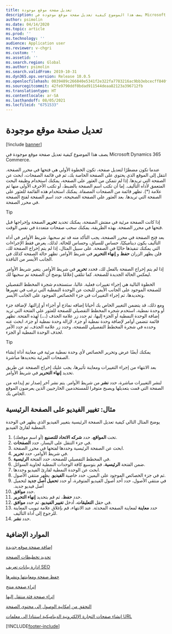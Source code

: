 ```yaml
---
title: تعديل صفحة موقع موجودة
description: يصف هذا الموضوع كيفية تعديل صفحة موقع موجودة في Microsoft Dynamics 365 Commerce.
author: psimolin
ms.date: 04/14/2020
ms.topic: article
ms.prod: ''
ms.technology: ''
audience: Application user
ms.reviewer: v-chgri
ms.custom: ''
ms.assetid: ''
ms.search.region: Global
ms.author: psimolin
ms.search.validFrom: 2019-10-31
ms.dyn365.ops.version: Release 10.0.5
ms.openlocfilehash: 0039489c266840e5341f2e322fa7783216ac9bb3ebcecff840f591beec9f79c4
ms.sourcegitcommit: 42fe9790ddf0bdad911544deaa82123a396712fb
ms.translationtype: HT
ms.contentlocale: ar-SA
ms.lasthandoff: 08/05/2021
ms.locfileid: "6751533"
---
```

# <a name="modify-an-existing-site-page"></a>تعديل صفحة موقع موجودة

[!include [banner](includes/banner.md)]

يصف هذا الموضوع كيفية تعديل صفحة موقع موجودة في Microsoft Dynamics 365 Commerce.

عندما تكون مضطرًا لتعديل صفحة، تكون الخطوة الأولي هي فتحها في محرر الصفحة. انتقل إلى الموقع الذي يحتوي على الصفحة الخاصة بك، ثم في قائمة الصفحات، ابحث عن الصفحة التي تريدها. إذا لم تتمكن من العثور على الصفحة، يمكنك استخدام وظيفة البحث المتعمق لأداه التأليف. إما أن تكتب اسم الصفحة بالضبط، أو تكتب الأحرف الأولى منها ثم علامة (\*). تظهر قائمة من الصفحات المصفاة. يمكنك استخدام هذه القائمة للعثور على الصفحة التي تريدها. بعد العثور علي الصفحة الصحيحة، حدد اسم الصفحة لفتح الصفحة في محرر الصفحة.

> [!TIP]
> إذا كانت الصفحة مرئية في مفتش الصفحة، يمكنك تحديد **تحرير** الصفحة وإخراجها قبل فتحها في محرر الصفحة. بهذه الطريقة، يمكنك سحب صفحات متعددة في نفس الوقت.

بعد فتح الصفحة في محرر الصفحة، يجب التأكد منه قد تم سحبها. شريط الأوامر في أداه التأليف يكون ديناميكيًا، حساس للسياق، وحساس للحالة. لذلك، يعرض فقط الإجراءات التي يمكنك تنفيذها حاليًا في الصفحة. على سبيل المثال، إذا لم يتم إخراج الصفحة لك، فلن يظهر الزران **حفظ** و **إنهاء التحرير** في شريط الأوامر. تظهر حالة الصفحة كذلك في الجانب الأيسر من النافذة.

إذا لم يتم إخراج الصفحة بالفعل لك، فحدد **تحرير** في شريط الأوامر. يتغير شريط الأوامر ليعكس الحالة الجديدة للصفحة. كما تتلقي إعلامًا يوضح أن الصفحة تم سحبها لك.

الخطوة التالية هي إجراء تغييرات فعلية. غالبا، ستستخدم شجرة المخطط التفصيلي للصفحة الموجود على الجانب الأيمن للبحث عن الوحدة النمطية التي ترغب في تغييرها وتحديدها، ثم إجراء التغييرات في جزء الخصائص الموجود على الجانب الأيسر. 

ومع ذلك، قد يتضمن التغيير الخاص بك أحيانا إضافه نماذج أو أجزاء أو إزالتها. لإضافة جزء أو وحدة نمطية، استخدم شجره المخطط التفصيلي للصفحة للعثور علي الفتحة التي تريد إضافة الوحدة النمطية أو الجزء إليها، ثم حدد زر علامة الحذف (**...**) لهذه الفتحة. تظهر قائمة تتضمن أوامر لإضافة وحدة نمطية أو جزء. لإزالة وحدة نمطية أو جزء، ابحث عنه وحدده في شجرة المخطط التفصيلي للصفحة، وحدد زر علامة الحذف، ثم حدد الأمر لحذف الوحدة النمطية أو الجزء.

> [!TIP]
> يمكنك أيضًا عرض وتحرير الخصائص لأي وحدة نمطية مرئية في معاينة أداة إنشاء الصفحات المرئية بتحديدها مباشرة.

بعد الانتهاء من إجراء التغييرات ومعاينة تأثيرها، يجب عليك إخراج الصفحة عن طريق تحديد **إنهاء التحرير** في شريط الأوامر. 

لنشر التغييرات مباشرة، حدد **نشر** من شريط الأوامر. يتم نشر آخر إصدار تم إيداعه من الصفحة التي قمت بتعديلها ويصبح متوفرا للمستخدمين الخارجيين الذين يعرضون الموقع الخاص بك. 

## <a name="example-change-the-video-on-the-home-page"></a>مثال: تغيير الفيديو على الصفحة الرئيسية

يوضح المثال التالي كيفية تعديل الصفحة الرئيسية بتغيير الفيديو الذي يظهر في الوحدة النمطية لقارئ الفيديو.

1. تحت **المواقع**، حدد **شركه الاتحاد للتصنيع** (أو اسم موقعك).
1. في جزء التنقل على اليسار، حدد **الصفحات**.
1. ابحث عن الصفحة الرئيسية وحددها لفتحها في محرر الصفحة.
1. في شريط الأوامر، حدد **تحرير**.
1. في المخطط التفصيلي للصفحة، حدد الفتحة **الرئيسية**.
1. ضمن الفتحة **الرئيسية**، قم بتوسيع كافة الوحدات النمطية لحاوية السوائل.
1. ابحث عن الوحدة النمطية لقارئ الفيديو وحددها.
1. ثم في جزء الخصائص الموجود على اليمين، حدد خاصية **الفيديو**. يظهر منتقي الأصول.
1. في منتقي الأصول، حدد أحد أصول الفيديو المتوفرة، أو حدد **‏‫تحميل أصل جديد** لتحميل أصل فيديو جديد.
1. حدد **موافق**.
1. حدد **حفظ**، ثم قم بتحديد **إنهاء التحرير**.
1. في حقل **التعليقات**، أدخل **تغيير الفيديو**، ثم حدد **موافق**.
1. حدد **معاينة** لمعاينة الصفحة المحدثة. عند الانتهاء، قم بإغلاق علامة تبويب المعاينة للرجوع إلى أداة التأليف.
1. حدد **نشر**.

## <a name="additional-resources"></a>الموارد الإضافية

[إضافة صفحة موقع جديدة](add-new-page.md)

[تحديد تخطيطات الصفحة](select-page-layouts.md)

[إدارة بيانات تعريف SEO](manage-seo-metadata.md)

[حفظ صفحة ومعاينتها ونشرها](save-preview-publish-page.md)

[إثراء صفحة منتج](enrich-product-page.md)

[إثراء صفحة فئة منتقل إليها‬](enrich-category-page.md)

[التحقق من إمكانية الوصول إلى محتوى الصفحة](verify-accessibility.md)

[إنشاء صفحات التجارة الإلكترونية الديناميكية استنادا إلى معلمات URL](create-dynamic-pages.md)


[!INCLUDE[footer-include](../includes/footer-banner.md)]
